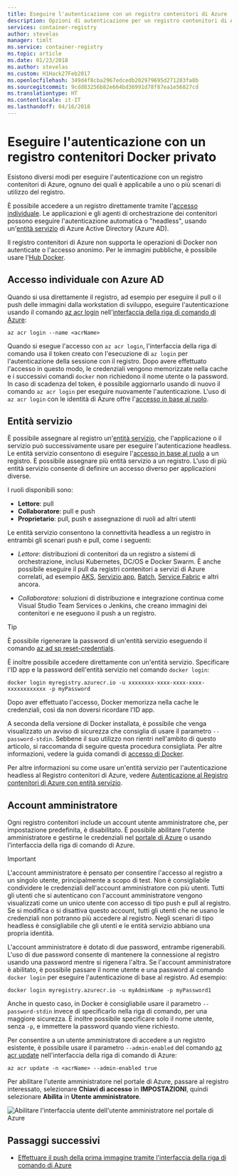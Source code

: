 ```yaml
---
title: Eseguire l'autenticazione con un registro contenitori di Azure
description: Opzioni di autenticazione per un registro contenitori di Azure, incluso l'accesso al registro e l'accesso diretto alle entità servizio di Azure Active Directory.
services: container-registry
author: stevelas
manager: timlt
ms.service: container-registry
ms.topic: article
ms.date: 01/23/2018
ms.author: stevelas
ms.custom: H1Hack27Feb2017
ms.openlocfilehash: 349d4f8cba2967edcedb202979695d271283fa8b
ms.sourcegitcommit: 9cdd83256b82e664bd36991d78f87ea1e56827cd
ms.translationtype: HT
ms.contentlocale: it-IT
ms.lasthandoff: 04/16/2018
---
```

# <a name="authenticate-with-a-private-docker-container-registry"></a>Eseguire l'autenticazione con un registro contenitori Docker privato

Esistono diversi modi per eseguire l'autenticazione con un registro contenitori di Azure, ognuno dei quali è applicabile a uno o più scenari di utilizzo del registro.

È possibile accedere a un registro direttamente tramite l'[accesso individuale](#individual-login-with-azure-ad). Le applicazioni e gli agenti di orchestrazione dei contenitori possono eseguire l'autenticazione automatica o "headless", usando un'[entità servizio](#service-principal) di Azure Active Directory (Azure AD).

Il registro contenitori di Azure non supporta le operazioni di Docker non autenticate o l'accesso anonimo. Per le immagini pubbliche, è possibile usare l'[Hub Docker](https://docs.docker.com/docker-hub/).

## <a name="individual-login-with-azure-ad"></a>Accesso individuale con Azure AD

Quando si usa direttamente il registro, ad esempio per eseguire il pull o il push delle immagini dalla workstation di sviluppo, eseguire l'autenticazione usando il comando [az acr login](/cli/azure/acr?view=azure-cli-latest#az_acr_login) nell'[interfaccia della riga di comando di Azure](/cli/azure/install-azure-cli):

```azurecli
az acr login --name <acrName>
```

Quando si esegue l'accesso con `az acr login`, l'interfaccia della riga di comando usa il token creato con l'esecuzione di `az login` per l'autenticazione della sessione con il registro. Dopo avere effettuato l'accesso in questo modo, le credenziali vengono memorizzate nella cache e i successivi comandi `docker` non richiedono il nome utente o la password. In caso di scadenza del token, è possibile aggiornarlo usando di nuovo il comando `az acr login` per eseguire nuovamente l'autenticazione. L'uso di `az acr login` con le identità di Azure offre l'[accesso in base al ruolo](../role-based-access-control/role-assignments-portal.md).

## <a name="service-principal"></a>Entità servizio

È possibile assegnare al registro un'[entità servizio](../active-directory/develop/active-directory-application-objects.md), che l'applicazione o il servizio può successivamente usare per eseguire l'autenticazione headless. Le entità servizio consentono di eseguire l'[accesso in base al ruolo](../role-based-access-control/role-assignments-portal.md) a un registro. È possibile assegnare più entità servizio a un registro. L'uso di più entità servizio consente di definire un accesso diverso per applicazioni diverse.

I ruoli disponibili sono:

  * **Lettore**: pull
  * **Collaboratore**: pull e push
  * **Proprietario**: pull, push e assegnazione di ruoli ad altri utenti

Le entità servizio consentono la connettività headless a un registro in entrambi gli scenari push e pull, come i seguenti:

  * *Lettore*: distribuzioni di contenitori da un registro a sistemi di orchestrazione, inclusi Kubernetes, DC/OS e Docker Swarm. È anche possibile eseguire il pull da registri contenitori a servizi di Azure correlati, ad esempio [AKS](../aks/index.yml), [Servizio app](../app-service/index.yml), [Batch](../batch/index.yml), [Service Fabric](/azure/service-fabric/) e altri ancora.

  * *Collaboratore*: soluzioni di distribuzione e integrazione continua come Visual Studio Team Services o Jenkins, che creano immagini dei contenitori e ne eseguono il push a un registro.

> [!TIP]
> È possibile rigenerare la password di un'entità servizio eseguendo il comando [az ad sp reset-credentials](/cli/azure/ad/sp?view=azure-cli-latest#az_ad_sp_reset_credentials).
>

È inoltre possibile accedere direttamente con un'entità servizio. Specificare l'ID app e la password dell'entità servizio nel comando `docker login`:

```
docker login myregistry.azurecr.io -u xxxxxxxx-xxxx-xxxx-xxxx-xxxxxxxxxxxx -p myPassword
```

Dopo aver effettuato l'accesso, Docker memorizza nella cache le credenziali, così da non doversi ricordare l'ID app.

A seconda della versione di Docker installata, è possibile che venga visualizzato un avviso di sicurezza che consiglia di usare il parametro `--password-stdin`. Sebbene il suo utilizzo non rientri nell'ambito di questo articolo, si raccomanda di seguire questa procedura consigliata. Per altre informazioni, vedere la guida comandi di [accesso di Docker](https://docs.docker.com/engine/reference/commandline/login/).

Per altre informazioni su come usare un'entità servizio per l'autenticazione headless al Registro contenitori di Azure, vedere [Autenticazione al Registro contenitori di Azure con entità servizio](container-registry-auth-service-principal.md).

## <a name="admin-account"></a>Account amministratore

Ogni registro contenitori include un account utente amministratore che, per impostazione predefinita, è disabilitato. È possibile abilitare l'utente amministratore e gestirne le credenziali nel [portale di Azure](container-registry-get-started-portal.md#create-a-container-registry) o usando l'interfaccia della riga di comando di Azure.

> [!IMPORTANT]
> L'account amministratore è pensato per consentire l'accesso al registro a un singolo utente, principalmente a scopo di test. Non è consigliabile condividere le credenziali dell'account amministratore con più utenti. Tutti gli utenti che si autenticano con l'account amministratore vengono visualizzati come un unico utente con accesso di tipo push e pull al registro. Se si modifica o si disattiva questo account, tutti gli utenti che ne usano le credenziali non potranno più accedere al registro. Negli scenari di tipo headless è consigliabile che gli utenti e le entità servizio abbiano una propria identità.
>

L'account amministratore è dotato di due password, entrambe rigenerabili. L'uso di due password consente di mantenere la connessione al registro usando una password mentre si rigenera l'altra. Se l'account amministratore è abilitato, è possibile passare il nome utente e una password al comando `docker login` per eseguire l'autenticazione di base al registro. Ad esempio: 

```
docker login myregistry.azurecr.io -u myAdminName -p myPassword1
```

Anche in questo caso, in Docker è consigliabile usare il parametro `--password-stdin` invece di specificarlo nella riga di comando, per una maggiore sicurezza. È inoltre possibile specificare solo il nome utente, senza `-p`, e immettere la password quando viene richiesto.

Per consentire a un utente amministratore di accedere a un registro esistente, è possibile usare il parametro `--admin-enabled` del comando [az acr update](/cli/azure/acr?view=azure-cli-latest#az_acr_update) nell'interfaccia della riga di comando di Azure:

```azurecli
az acr update -n <acrName> --admin-enabled true
```

Per abilitare l'utente amministratore nel portale di Azure, passare al registro interessato, selezionare **Chiavi di accesso** in **IMPOSTAZIONI**, quindi selezionare **Abilita** in **Utente amministratore**.

![Abilitare l'interfaccia utente dell'utente amministratore nel portale di Azure][auth-portal-01]

## <a name="next-steps"></a>Passaggi successivi

* [Effettuare il push della prima immagine tramite l'interfaccia della riga di comando di Azure](container-registry-get-started-azure-cli.md)

<!-- IMAGES -->
[auth-portal-01]: ./media/container-registry-authentication/auth-portal-01.png

